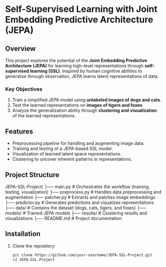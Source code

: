 # Self-Supervised Learning with Joint Embedding Predictive Architecture (JEPA)

## Overview
This project explores the potential of the **Joint Embedding Predictive Architecture (JEPA)** for learning high-level representations through **self-supervised learning (SSL)**. Inspired by human cognitive abilities to generalize through observation, JEPA learns latent representations of data.

### Key Objectives
1. Train a simplified JEPA model using **unlabeled images of dogs and cats**.
2. Test the learned representations on **images of tigers and foxes**.
3. Analyze the generalization ability through **clustering and visualization** of the learned representations.

## Features
- Preprocessing pipeline for handling and augmenting image data.
- Training and testing of a JEPA-based SSL model.
- Visualization of learned latent space representations.
- Clustering to uncover inherent patterns in representations.

## Project Structure
JEPA-SSL-Project/ ├── main.py # Orchestrates the workflow (training, testing, visualization) ├── preprocess.py # Handles data preprocessing and augmentation ├── patcher.py # Extracts and patches image embeddings ├── predictor.py # Generates predictions and visualizes representations ├── data/ # Contains the dataset (dogs, cats, tigers, and foxes) ├── models/ # Trained JEPA models ├── results/ # Clustering results and visualizations ├── README.md # Project documentation

## Installation
1. Clone the repository:
   ```bash
   git clone https://github.com/your-username/JEPA-SSL-Project.git
   cd JEPA-SSL-Project

